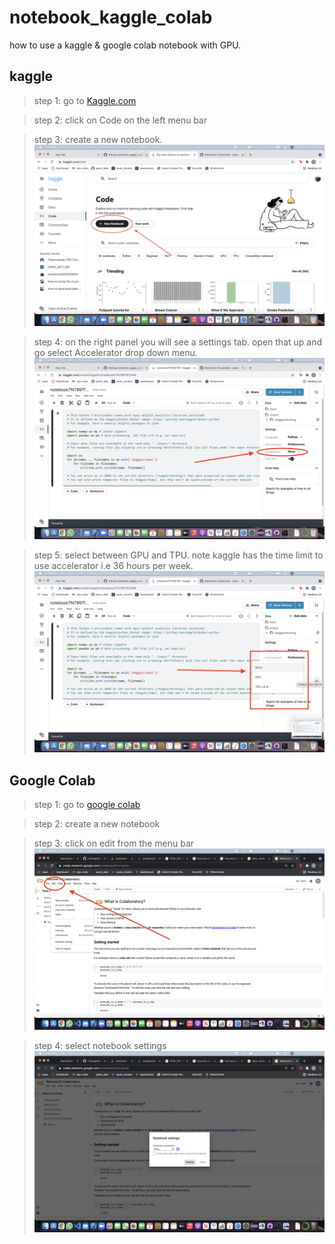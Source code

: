 # notebook_kaggle_colab

how to use a kaggle & google colab notebook with GPU.

## kaggle

>step 1: go to [Kaggle.com](https://www.kaggle.com/)

>step 2: click on Code on the left menu bar

>step 3: create a new notebook.
![picture](images/open_notebook.png)

>step 4: on the right panel you will see a settings tab. open that up and go select Accelerator drop down menu.
![picture](images/accelerator.png)

>step 5: select between GPU and TPU. note kaggle has the time limit to use accelerator i.e 36 hours per week.
![picture](images/gpu.png)


## Google Colab

>step 1: go to [google colab](https://colab.research.google.com/)

>step 2: create a new notebook

>step 3: click on edit from the menu bar
![picture](images/google_edit.png)


>step 4: select notebook settings
![picture](images/notebook_settings.png)

